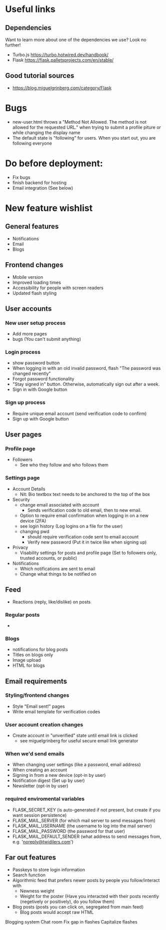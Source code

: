 # Useful links
## Dependencies
Want to learn more about one of the dependencies we use? Look no further!
* Turbo.js https://turbo.hotwired.dev/handbook/
* Flask https://flask.palletsprojects.com/en/stable/

## Good tutorial sources
* https://blog.miguelgrinberg.com/category/Flask



# Bugs
* new-user.html throws a "Method Not Allowed. The method is not allowed for the requested URL." when trying to submit a profile piture or while changing the display name
* The default state is "following" for users. When you start out, you are following everyone


# Do before deployment:
* Fix bugs
* finish backend for hosting
* Email integration (See below)


# New feature wishlist

## General features
* Notifications
* Email
* Blogs


## Frontend changes
* Mobile version
* Improved loading times
* Accessibility for people with screen readers
* Updated flash styling


## User accounts
### New user setup process
* Add more pages
* bugs (You can't submit anything)
### Login process
* show password button
* When logging in with an old invalid password, flash "The password was changed recently"
* Forgot password functionality
* "Stay signed in" button. Otherwise, automatically sign out after a week.
* Sign in with Google button
### Sign up process
* Require unique email account (send verification code to confirm)
* Sign up with Google button


## User pages
### Profile page
* Followers
    * See who they follow and who follows them
### Settings page
* Account Details
    * Nit: Bio textbox text needs to be anchored to the top of the box
* Security
    * change email associated with account
        * Sends verification code to old email, then to new email.
    * Option to require email confirmation when logging in on a new device (2FA)
    * see login history (Log logins on a file for the user)
    * changing pwd 
        * should require verification code sent to email account
        * Verify new password (Put it in twice like when signing up)
* Privacy
    * Visability settings for posts and profile page (Set to followers only, trusted accounts, or public)
* Notifications
    * Which notifications are sent to email
    * Change what things to be notified on


## Feed
* Reactions (reply, like/dislike) on posts
### Regular posts
* 
### Blogs
* notifications for blog posts
* Titles on blogs only
* Image upload
* HTML for blogs


## Email requirements
### Styling/frontend changes
* Style "Email sent!" pages
* Write email template for verification codes
### User account creation changes
* Create account in "unverified" state until email link is clicked
    * see miguelgrinberg for useful secure email link generator
### When we'd send emails
* When changing user settings (like a password, email address)
* When creating an account
* Signing in from a new device (opt-in by user)
* Notification digest (Set up by user)
* Newsletter (opt-in by user)
### required enviromental variables
* FLASK_SECRET_KEY (is auto-generated if not present, but create if you want session persistence)
* FLASK_MAIL_SERVER (for which mail server to send messages from)
* FLASK_MAIL_USERNAME (the username to log into the mail server)
* FLASK_MAIL_PASSWORD (the password for that user)
* FLASK_MAIL_DEFAULT_SENDER (what address to send messages from, e.g. 'noreply@twidilers.com')


## Far out features
* Passkeys to store login information
* Search function
* Algorithmic feed that prefers newer posts by people you follow/interact with
    * Newness weight
    * Weight for the poster (Have you interacted with their posts recently (negetively or positively), do you follow them)
* Blog posts (posts you can click on, segregated from main feed)
    * Blog posts would accept raw HTML

Blogging system
Chat room
Fix gap in flashes
Capitalize flashes